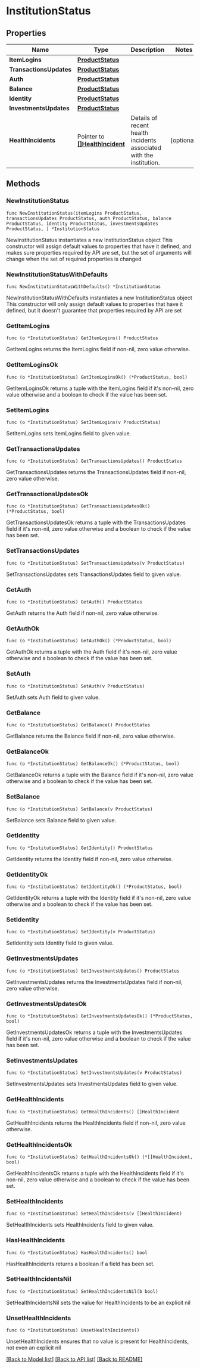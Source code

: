 # InstitutionStatus

## Properties

Name | Type | Description | Notes
------------ | ------------- | ------------- | -------------
**ItemLogins** | [**ProductStatus**](ProductStatus.md) |  | 
**TransactionsUpdates** | [**ProductStatus**](ProductStatus.md) |  | 
**Auth** | [**ProductStatus**](ProductStatus.md) |  | 
**Balance** | [**ProductStatus**](ProductStatus.md) |  | 
**Identity** | [**ProductStatus**](ProductStatus.md) |  | 
**InvestmentsUpdates** | [**ProductStatus**](ProductStatus.md) |  | 
**HealthIncidents** | Pointer to [**[]HealthIncident**](HealthIncident.md) | Details of recent health incidents associated with the institution. | [optional] 

## Methods

### NewInstitutionStatus

`func NewInstitutionStatus(itemLogins ProductStatus, transactionsUpdates ProductStatus, auth ProductStatus, balance ProductStatus, identity ProductStatus, investmentsUpdates ProductStatus, ) *InstitutionStatus`

NewInstitutionStatus instantiates a new InstitutionStatus object
This constructor will assign default values to properties that have it defined,
and makes sure properties required by API are set, but the set of arguments
will change when the set of required properties is changed

### NewInstitutionStatusWithDefaults

`func NewInstitutionStatusWithDefaults() *InstitutionStatus`

NewInstitutionStatusWithDefaults instantiates a new InstitutionStatus object
This constructor will only assign default values to properties that have it defined,
but it doesn't guarantee that properties required by API are set

### GetItemLogins

`func (o *InstitutionStatus) GetItemLogins() ProductStatus`

GetItemLogins returns the ItemLogins field if non-nil, zero value otherwise.

### GetItemLoginsOk

`func (o *InstitutionStatus) GetItemLoginsOk() (*ProductStatus, bool)`

GetItemLoginsOk returns a tuple with the ItemLogins field if it's non-nil, zero value otherwise
and a boolean to check if the value has been set.

### SetItemLogins

`func (o *InstitutionStatus) SetItemLogins(v ProductStatus)`

SetItemLogins sets ItemLogins field to given value.


### GetTransactionsUpdates

`func (o *InstitutionStatus) GetTransactionsUpdates() ProductStatus`

GetTransactionsUpdates returns the TransactionsUpdates field if non-nil, zero value otherwise.

### GetTransactionsUpdatesOk

`func (o *InstitutionStatus) GetTransactionsUpdatesOk() (*ProductStatus, bool)`

GetTransactionsUpdatesOk returns a tuple with the TransactionsUpdates field if it's non-nil, zero value otherwise
and a boolean to check if the value has been set.

### SetTransactionsUpdates

`func (o *InstitutionStatus) SetTransactionsUpdates(v ProductStatus)`

SetTransactionsUpdates sets TransactionsUpdates field to given value.


### GetAuth

`func (o *InstitutionStatus) GetAuth() ProductStatus`

GetAuth returns the Auth field if non-nil, zero value otherwise.

### GetAuthOk

`func (o *InstitutionStatus) GetAuthOk() (*ProductStatus, bool)`

GetAuthOk returns a tuple with the Auth field if it's non-nil, zero value otherwise
and a boolean to check if the value has been set.

### SetAuth

`func (o *InstitutionStatus) SetAuth(v ProductStatus)`

SetAuth sets Auth field to given value.


### GetBalance

`func (o *InstitutionStatus) GetBalance() ProductStatus`

GetBalance returns the Balance field if non-nil, zero value otherwise.

### GetBalanceOk

`func (o *InstitutionStatus) GetBalanceOk() (*ProductStatus, bool)`

GetBalanceOk returns a tuple with the Balance field if it's non-nil, zero value otherwise
and a boolean to check if the value has been set.

### SetBalance

`func (o *InstitutionStatus) SetBalance(v ProductStatus)`

SetBalance sets Balance field to given value.


### GetIdentity

`func (o *InstitutionStatus) GetIdentity() ProductStatus`

GetIdentity returns the Identity field if non-nil, zero value otherwise.

### GetIdentityOk

`func (o *InstitutionStatus) GetIdentityOk() (*ProductStatus, bool)`

GetIdentityOk returns a tuple with the Identity field if it's non-nil, zero value otherwise
and a boolean to check if the value has been set.

### SetIdentity

`func (o *InstitutionStatus) SetIdentity(v ProductStatus)`

SetIdentity sets Identity field to given value.


### GetInvestmentsUpdates

`func (o *InstitutionStatus) GetInvestmentsUpdates() ProductStatus`

GetInvestmentsUpdates returns the InvestmentsUpdates field if non-nil, zero value otherwise.

### GetInvestmentsUpdatesOk

`func (o *InstitutionStatus) GetInvestmentsUpdatesOk() (*ProductStatus, bool)`

GetInvestmentsUpdatesOk returns a tuple with the InvestmentsUpdates field if it's non-nil, zero value otherwise
and a boolean to check if the value has been set.

### SetInvestmentsUpdates

`func (o *InstitutionStatus) SetInvestmentsUpdates(v ProductStatus)`

SetInvestmentsUpdates sets InvestmentsUpdates field to given value.


### GetHealthIncidents

`func (o *InstitutionStatus) GetHealthIncidents() []HealthIncident`

GetHealthIncidents returns the HealthIncidents field if non-nil, zero value otherwise.

### GetHealthIncidentsOk

`func (o *InstitutionStatus) GetHealthIncidentsOk() (*[]HealthIncident, bool)`

GetHealthIncidentsOk returns a tuple with the HealthIncidents field if it's non-nil, zero value otherwise
and a boolean to check if the value has been set.

### SetHealthIncidents

`func (o *InstitutionStatus) SetHealthIncidents(v []HealthIncident)`

SetHealthIncidents sets HealthIncidents field to given value.

### HasHealthIncidents

`func (o *InstitutionStatus) HasHealthIncidents() bool`

HasHealthIncidents returns a boolean if a field has been set.

### SetHealthIncidentsNil

`func (o *InstitutionStatus) SetHealthIncidentsNil(b bool)`

 SetHealthIncidentsNil sets the value for HealthIncidents to be an explicit nil

### UnsetHealthIncidents
`func (o *InstitutionStatus) UnsetHealthIncidents()`

UnsetHealthIncidents ensures that no value is present for HealthIncidents, not even an explicit nil

[[Back to Model list]](../README.md#documentation-for-models) [[Back to API list]](../README.md#documentation-for-api-endpoints) [[Back to README]](../README.md)


